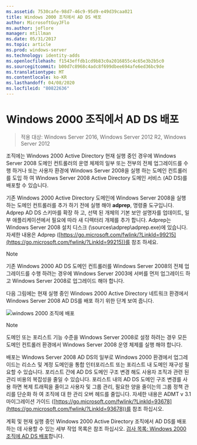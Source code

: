 ```yaml
---
ms.assetid: 7530cafe-98d7-46c9-95d9-e49d39caa021
title: Windows 2000 조직에서 AD DS 배포
author: MicrosoftGuyJFlo
ms.author: joflore
manager: mtillman
ms.date: 05/31/2017
ms.topic: article
ms.prod: windows-server
ms.technology: identity-adds
ms.openlocfilehash: f1543effdb1cd9b83c0a2016855c4c65e3b2b5c0
ms.sourcegitcommit: b00d7c8968c4adc8f699dbee694afe6ed36bc9de
ms.translationtype: MT
ms.contentlocale: ko-KR
ms.lasthandoff: 04/08/2020
ms.locfileid: "80822636"
---
```

# <a name="deploying-ad-ds-in-a-windows-2000-organization"></a>Windows 2000 조직에서 AD DS 배포

>적용 대상: Windows Server 2016, Windows Server 2012 R2, Windows Server 2012

조직에는 Windows 2000 Active Directory 현재 실행 중인 경우에 Windows Server 2008 도메인 컨트롤러의 운영 체제의 일부 또는 전부의 전체 업그레이드를 수행 하거나 또는 사용자 환경에 Windows Server 2008을 실행 하는 도메인 컨트롤러를 도입 하 여 Windows Server 2008 Active Directory 도메인 서비스 (AD DS)를 배포할 수 있습니다.  
  
기존 Windows 2000 Active Directory 도메인에 Windows Server 2008을 실행 하는 도메인 컨트롤러를 추가 하기 전에 실행 해야 **adprep**, 명령줄 도구입니다. Adprep AD DS 스키마를 확장 하 고, 선택 된 개체의 기본 보안 설명자를 업데이트, 일부 애플리케이션에서 필요에 따라 새 디렉터리 개체를 추가 합니다. Adprep는 Windows Server 2008 설치 디스크 (\sources\adprep\adprep.exe)에 있습니다. 자세한 내용은 Adprep ([https://go.microsoft.com/fwlink/?LinkId=99215](https://go.microsoft.com/fwlink/?LinkId=99215))를 참조 하세요.  
  
> [!NOTE]  
> 기존 Windows 2000 AD DS 도메인 컨트롤러를 Windows Server 2008의 전체 업그레이드를 수행 하려는 경우에 Windows Server 2003에 서버를 먼저 업그레이드 하 고 Windows Server 2008로 업그레이드 해야 합니다.  
  
다음 그림에는 현재 실행 중인 Windows 2000 Active Directory 네트워크 환경에서 Windows Server 2008 AD DS를 배포 하기 위한 단계 보여 줍니다.  
  
![windows 2000 조직에 배포](media/Deploying-AD-DS-in-a-Windows-2000-Organization/ee51218a-a858-49d9-8b99-9986679191c1.gif)  
  
> [!NOTE]  
> 도메인 또는 포리스트 기능 수준을 Windows Server 2008로 설정 하려는 경우 모든 도메인 컨트롤러 환경에서 Windows Server 2008 운영 체제를 실행 해야 합니다.  
  
배포는 Windows Server 2008 AD DS의 일부로 Windows 2000 환경에서 업그레이드는 리소스 및 계정 도메인을 통합 인터포리스트 또는 포리스트 내 도메인 재구성 필요할 수 있습니다. 포리스트 간에 AD DS 도메인 구조 변경 해도 사용자 조직과 관련 된 관리 비용의 복잡성을 줄일 수 있습니다. 포리스트 내의 AD DS 도메인 구조 변경를 사용 하면 복제 트래픽을 줄이고 사용자 및 그룹 관리, 필요한 양을 줄이는의 그룹 정책 관리를 단순화 하 여 조직에 대 한 관리 오버 헤드를 줄입니다. 자세한 내용은 ADMT v 3.1 마이그레이션 가이드 ([https://go.microsoft.com/fwlink/?LinkId=93678](https://go.microsoft.com/fwlink/?LinkId=93678))를 참조 하십시오.  
  
계획 및 현재 실행 중인 Windows 2000 Active Directory 조직에서 AD DS를 배포 하는 데 사용할 수 있는 세부 작업 목록은 참조 하십시오. [검사 목록: Windows 2000 조직에 AD DS 배포](https://technet.microsoft.com/library/cc732737.aspx)합니다.  
  


